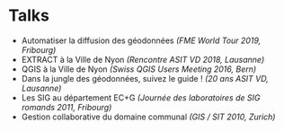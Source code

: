 # Talks

- Automatiser la diffusion des géodonnées *(FME World Tour 2019, Fribourg)*
- EXTRACT à la Ville de Nyon *(Rencontre ASIT VD 2018, Lausanne)*
- QGIS à la Ville de Nyon *(Swiss QGIS Users Meeting 2016, Bern)*
- Dans la jungle des géodonnées, suivez le guide ! *(20 ans ASIT VD, Lausanne)*
- Les SIG au département EC+G *(Journée des laboratoires de SIG romands 2011, Fribourg)*
- Gestion collaborative du domaine communal *(GIS / SIT 2010, Zurich)*

